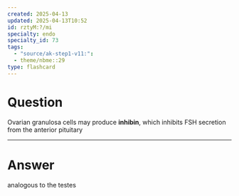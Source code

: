 ```yaml
---
created: 2025-04-13
updated: 2025-04-13T10:52
id: rztyM:?/mi
specialty: endo
specialty_id: 73
tags:
  - "source/ak-step1-v11:": 
  - theme/nbme::29
type: flashcard
---
```


# Question
Ovarian granulosa cells may produce **inhibin**, which inhibits FSH secretion from the anterior pituitary

---

# Answer
analogous to the testes